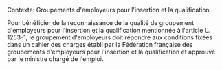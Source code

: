 Contexte: Groupements d'employeurs pour l'insertion et la qualification

Pour bénéficier de la reconnaissance de la qualité de groupement d'employeurs pour l'insertion et la qualification mentionnée à l'article L. 1253-1, le groupement d'employeurs doit répondre aux conditions fixées dans un cahier des charges établi par la Fédération française des groupements d'employeurs pour l'insertion et la qualification et approuvé par le ministre chargé de l'emploi.
